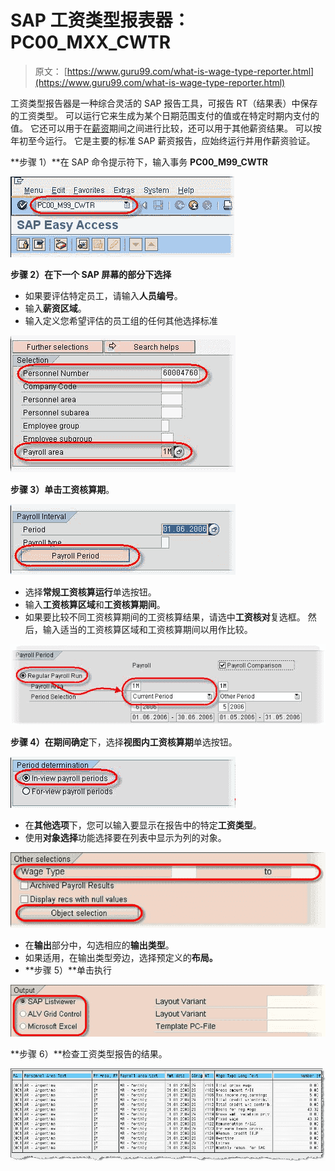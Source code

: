 # SAP 工资类型报表器：PC00_MXX_CWTR

> 原文： [https://www.guru99.com/what-is-wage-type-reporter.html](https://www.guru99.com/what-is-wage-type-reporter.html)

工资类型报告器是一种综合灵活的 SAP 报告工具，可报告 RT（结果表）中保存的工资类型。 可以运行它来生成为某个日期范围支付的值或在特定时期内支付的值。 它还可以用于在[薪资](/sap-payroll.html)期间之间进行比较，还可以用于其他薪资结果。 可以按年初至今运行。 它是主要的标准 SAP 薪资报告，应始终运行并用作薪资验证。

**步骤 1）**在 SAP 命令提示符下，输入事务 **PC00_M99_CWTR**

**![](img/15f1b5bf260ab5ce8ff684610bbd730a.png "sap-wage-type-reporter")** 

**步骤 2）**在下一个 SAP 屏幕的**部分下选择**

*   如果要评估特定员工，请输入**人员编号**。
*   输入**薪资区域**。
*   输入定义您希望评估的员工组的任何其他选择标准

![](img/7efd4d8d661404bd47ac265e293b4eea.png "sap-wage-type-reporter-1")

**步骤 3）**单击**工资核算期**。

![](img/e76c216db9f294bf77cb32c9a089ed4e.png "sap-wage-type-reporter-1")

*   选择**常规工资核算运行**单选按钮。
*   输入**工资核算区域**和**工资核算期间**。
*   如果要比较不同工资核算期间的工资核算结果，请选中**工资核对**复选框。 然后，输入适当的工资核算区域和工资核算期间以用作比较。

![](img/37ccf917e5e5f3a87e56b11dcd3f09e5.png "sap-wage-type-reporter-1")

**步骤 4）**在**期间确定**下，选择**视图内工资核算期**单选按钮。

![](img/084bd4943cd0d694cc37d08489846e3b.png "sap-wage-type-reporter-1")

*   在**其他选项**下，您可以输入要显示在报告中的特定**工资类型**。
*   使用**对象选择**功能选择要在列表中显示为列的对象。

![](img/54bdfcf1a57fa5ad445a175babdd3bbd.png "sap-wage-type-reporter-1")

*   在**输出**部分中，勾选相应的**输出类型**。
*   如果适用，在输出类型旁边，选择预定义的**布局。**
*   **步骤 5）**单击执行

**![](img/1a56ecce94c28e4b644670f89eabbab4.png "sap-wage-type-reporter-1")** 

**步骤 6）**检查工资类型报告的结果。

![](img/b1f7df854915550dc13ec57783caa8f3.png "sap-wage-type-reporter-1")